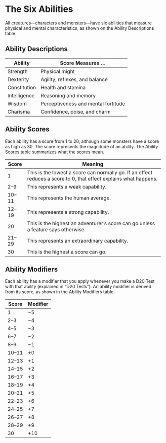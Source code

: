 <!-- Source: docs/SRD_CC_v5.2.1.pdf p.5–6 (section: The Six Abilities) -->

# The Six Abilities

All creatures—characters and monsters—have six abilities that measure physical and mental characteristics, as shown on the Ability Descriptions table.

## Ability Descriptions

| Ability      | Score Measures …                          |
|--------------|--------------------------------------------|
| Strength     | Physical might                              |
| Dexterity    | Agility, reflexes, and balance              |
| Constitution | Health and stamina                           |
| Intelligence | Reasoning and memory                         |
| Wisdom       | Perceptiveness and mental fortitude          |
| Charisma     | Confidence, poise, and charm                 |

## Ability Scores

Each ability has a score from 1 to 20, although some monsters have a score as high as 30. The score represents the magnitude of an ability. The Ability Scores table summarizes what the scores mean.

| Score  | Meaning                                                                 |
|--------|-------------------------------------------------------------------------|
| 1      | This is the lowest a score can normally go. If an effect reduces a score to 0, that effect explains what happens. |
| 2–9    | This represents a weak capability.                                      |
| 10–11  | This represents the human average.                                      |
| 12–19  | This represents a strong capability.                                    |
| 20     | This is the highest an adventurer’s score can go unless a feature says otherwise. |
| 21–29  | This represents an extraordinary capability.                            |
| 30     | This is the highest a score can go.                                     |

## Ability Modifiers

Each ability has a modifier that you apply whenever you make a D20 Test with that ability (explained in “D20 Tests”). An ability modifier is derived from its score, as shown in the Ability Modifiers table.

| Score  | Modifier |
|--------|----------|
| 1      | −5       |
| 2–3    | −4       |
| 4–5    | −3       |
| 6–7    | −2       |
| 8–9    | −1       |
| 10–11  | +0       |
| 12–13  | +1       |
| 14–15  | +2       |
| 16–17  | +3       |
| 18–19  | +4       |
| 20–21  | +5       |
| 22–23  | +6       |
| 24–25  | +7       |
| 26–27  | +8       |
| 28–29  | +9       |
| 30     | +10      |

